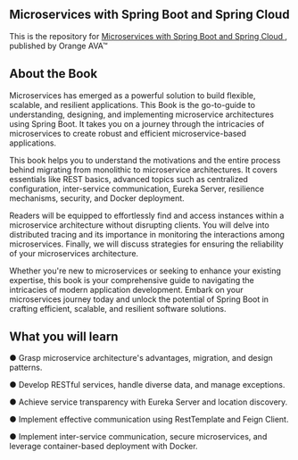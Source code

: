 
## Microservices with Spring Boot and Spring Cloud

This is the repository for [Microservices with Spring Boot and Spring Cloud
](https://orangeava.com/products/microservices-with-spring-boot-and-spring-cloud), published by Orange AVA™


## About the Book
Microservices has emerged as a powerful solution to build flexible, scalable, and resilient applications. This Book is the go-to-guide to understanding, designing, and implementing microservice architectures using Spring Boot. It takes you on a journey through the intricacies of microservices to create robust and efficient microservice-based applications.

This book helps you to understand the motivations and the entire process behind migrating from monolithic to microservice architectures. It covers essentials like REST basics, advanced topics such as centralized configuration, inter-service communication, Eureka Server, resilience mechanisms, security, and Docker deployment.

Readers will be equipped to effortlessly find and access instances within a microservice architecture without disrupting clients. You will delve into distributed tracing and its importance in monitoring the interactions among microservices. Finally, we will discuss strategies for ensuring the reliability of your microservices architecture.

Whether you're new to microservices or seeking to enhance your existing expertise, this book is your comprehensive guide to navigating the intricacies of modern application development. Embark on your microservices journey today and unlock the potential of Spring Boot in crafting efficient, scalable, and resilient software solutions.


## What you will learn

● Grasp microservice architecture's advantages, migration, and design patterns.

● Develop RESTful services, handle diverse data, and manage exceptions.

● Achieve service transparency with Eureka Server and location discovery.

● Implement effective communication using RestTemplate and Feign Client.

● Implement inter-service communication, secure microservices, and leverage container-based deployment with Docker.

